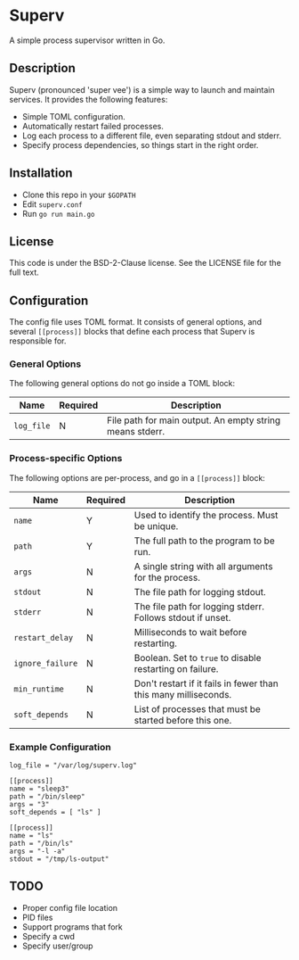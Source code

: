 # Superv

A simple process supervisor written in Go.

## Description

Superv (pronounced 'super vee') is a simple way to launch and maintain
services. It provides the following features:
- Simple TOML configuration.
- Automatically restart failed processes.
- Log each process to a different file, even separating stdout and stderr.
- Specify process dependencies, so things start in the right order.

## Installation

- Clone this repo in your `$GOPATH`
- Edit `superv.conf`
- Run `go run main.go`

## License

This code is under the BSD-2-Clause license.  See the LICENSE file for the full
text.

## Configuration

The config file uses TOML format. It consists of general options, and several
`[[process]]` blocks that define each process that Superv is responsible for.

### General Options

The following general options do not go inside a TOML block:

|Name      | Required | Description
|----------|---|-----------------------------------------------------
|`log_file`| N | File path for main output. An empty string means stderr.

### Process-specific Options

The following options are per-process, and go in a `[[process]]` block:

|Name            | Required | Description
|----------------|---|-------------------------------------------------------
|`name`          | Y | Used to identify the process.  Must be unique.
|`path`          | Y | The full path to the program to be run.
|`args`          | N | A single string with all arguments for the process.
|`stdout`        | N | The file path for logging stdout.
|`stderr`        | N | The file path for logging stderr. Follows stdout if unset.
|`restart_delay` | N | Milliseconds to wait before restarting.
|`ignore_failure`| N | Boolean. Set to `true` to disable restarting on failure.
|`min_runtime`   | N | Don't restart if it fails in fewer than this many milliseconds.
|`soft_depends`  | N | List of processes that must be started before this one.

### Example Configuration

```
log_file = "/var/log/superv.log"

[[process]]
name = "sleep3"
path = "/bin/sleep"
args = "3"
soft_depends = [ "ls" ]

[[process]]
name = "ls"
path = "/bin/ls"
args = "-l -a"
stdout = "/tmp/ls-output"

```

## TODO

- Proper config file location
- PID files
- Support programs that fork
- Specify a cwd
- Specify user/group

